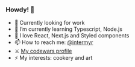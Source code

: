 ### Howdy! 👋

- 💼 Currently looking for work
- 🌱 I’m currently learning Typescript, Node.js
- 💞 I love React, Next.js and Styled components
- 📫 How to reach me: [@intermyr](https://t.me/intermyr)
- ⚔️ [My codewars profile](https://www.codewars.com/users/intermyr)
- ⚡️ My interests: cookery and art
